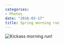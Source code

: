 ```yaml
---
categories:
- Photos
date: "2016-03-17"
title: Spring morning run
---
```


![Kickass morning run!](images/1169127_474951419355330_71176900_n.jpg)
